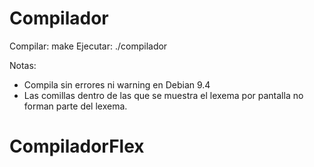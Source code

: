 # Compilador
Compilar: make
Ejecutar: ./compilador <archivo>

Notas:
- Compila sin errores ni warning en Debian 9.4
- Las comillas dentro de las que se muestra el lexema por pantalla no forman parte del lexema.
# CompiladorFlex
